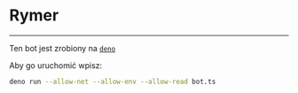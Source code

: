 # Rymer

---

Ten bot jest zrobiony na [`deno`](htts://deno.land/)

Aby go uruchomić wpisz:

```bash
deno run --allow-net --allow-env --allow-read bot.ts
```
